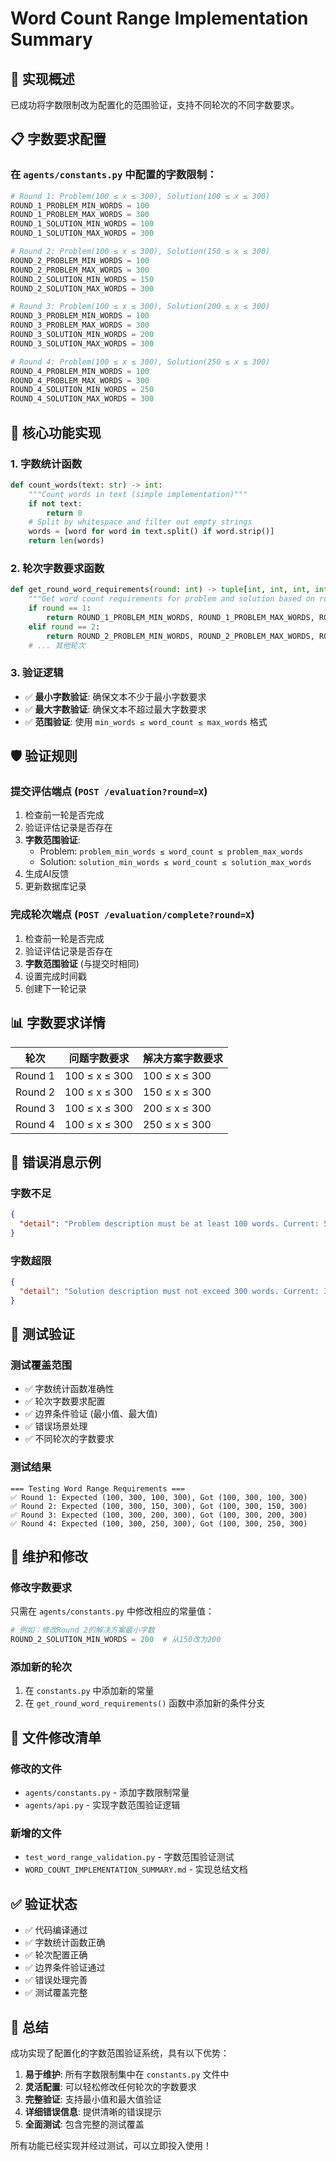 # Word Count Range Implementation Summary

## 🎯 实现概述

已成功将字数限制改为配置化的范围验证，支持不同轮次的不同字数要求。

## 📋 字数要求配置

### 在 `agents/constants.py` 中配置的字数限制：

```python
# Round 1: Problem(100 ≤ x ≤ 300), Solution(100 ≤ x ≤ 300)
ROUND_1_PROBLEM_MIN_WORDS = 100
ROUND_1_PROBLEM_MAX_WORDS = 300
ROUND_1_SOLUTION_MIN_WORDS = 100
ROUND_1_SOLUTION_MAX_WORDS = 300

# Round 2: Problem(100 ≤ x ≤ 300), Solution(150 ≤ x ≤ 300)
ROUND_2_PROBLEM_MIN_WORDS = 100
ROUND_2_PROBLEM_MAX_WORDS = 300
ROUND_2_SOLUTION_MIN_WORDS = 150
ROUND_2_SOLUTION_MAX_WORDS = 300

# Round 3: Problem(100 ≤ x ≤ 300), Solution(200 ≤ x ≤ 300)
ROUND_3_PROBLEM_MIN_WORDS = 100
ROUND_3_PROBLEM_MAX_WORDS = 300
ROUND_3_SOLUTION_MIN_WORDS = 200
ROUND_3_SOLUTION_MAX_WORDS = 300

# Round 4: Problem(100 ≤ x ≤ 300), Solution(250 ≤ x ≤ 300)
ROUND_4_PROBLEM_MIN_WORDS = 100
ROUND_4_PROBLEM_MAX_WORDS = 300
ROUND_4_SOLUTION_MIN_WORDS = 250
ROUND_4_SOLUTION_MAX_WORDS = 300
```

## 🔧 核心功能实现

### 1. 字数统计函数
```python
def count_words(text: str) -> int:
    """Count words in text (simple implementation)"""
    if not text:
        return 0
    # Split by whitespace and filter out empty strings
    words = [word for word in text.split() if word.strip()]
    return len(words)
```

### 2. 轮次字数要求函数
```python
def get_round_word_requirements(round: int) -> tuple[int, int, int, int]:
    """Get word count requirements for problem and solution based on round"""
    if round == 1:
        return ROUND_1_PROBLEM_MIN_WORDS, ROUND_1_PROBLEM_MAX_WORDS, ROUND_1_SOLUTION_MIN_WORDS, ROUND_1_SOLUTION_MAX_WORDS
    elif round == 2:
        return ROUND_2_PROBLEM_MIN_WORDS, ROUND_2_PROBLEM_MAX_WORDS, ROUND_2_SOLUTION_MIN_WORDS, ROUND_2_SOLUTION_MAX_WORDS
    # ... 其他轮次
```

### 3. 验证逻辑
- ✅ **最小字数验证**: 确保文本不少于最小字数要求
- ✅ **最大字数验证**: 确保文本不超过最大字数要求
- ✅ **范围验证**: 使用 `min_words ≤ word_count ≤ max_words` 格式

## 🛡️ 验证规则

### 提交评估端点 (`POST /evaluation?round=X`)
1. 检查前一轮是否完成
2. 验证评估记录是否存在
3. **字数范围验证**:
   - Problem: `problem_min_words ≤ word_count ≤ problem_max_words`
   - Solution: `solution_min_words ≤ word_count ≤ solution_max_words`
4. 生成AI反馈
5. 更新数据库记录

### 完成轮次端点 (`POST /evaluation/complete?round=X`)
1. 检查前一轮是否完成
2. 验证评估记录是否存在
3. **字数范围验证** (与提交时相同)
4. 设置完成时间戳
5. 创建下一轮记录

## 📊 字数要求详情

| 轮次 | 问题字数要求 | 解决方案字数要求 |
|------|-------------|-----------------|
| Round 1 | 100 ≤ x ≤ 300 | 100 ≤ x ≤ 300 |
| Round 2 | 100 ≤ x ≤ 300 | 150 ≤ x ≤ 300 |
| Round 3 | 100 ≤ x ≤ 300 | 200 ≤ x ≤ 300 |
| Round 4 | 100 ≤ x ≤ 300 | 250 ≤ x ≤ 300 |

## 🚨 错误消息示例

### 字数不足
```json
{
  "detail": "Problem description must be at least 100 words. Current: 50 words"
}
```

### 字数超限
```json
{
  "detail": "Solution description must not exceed 300 words. Current: 350 words"
}
```

## 🧪 测试验证

### 测试覆盖范围
- ✅ 字数统计函数准确性
- ✅ 轮次字数要求配置
- ✅ 边界条件验证 (最小值、最大值)
- ✅ 错误场景处理
- ✅ 不同轮次的字数要求

### 测试结果
```
=== Testing Word Range Requirements ===
✅ Round 1: Expected (100, 300, 100, 300), Got (100, 300, 100, 300)
✅ Round 2: Expected (100, 300, 150, 300), Got (100, 300, 150, 300)
✅ Round 3: Expected (100, 300, 200, 300), Got (100, 300, 200, 300)
✅ Round 4: Expected (100, 300, 250, 300), Got (100, 300, 250, 300)
```

## 🔄 维护和修改

### 修改字数要求
只需在 `agents/constants.py` 中修改相应的常量值：

```python
# 例如：修改Round 2的解决方案最小字数
ROUND_2_SOLUTION_MIN_WORDS = 200  # 从150改为200
```

### 添加新的轮次
1. 在 `constants.py` 中添加新的常量
2. 在 `get_round_word_requirements()` 函数中添加新的条件分支

## 📁 文件修改清单

### 修改的文件
- `agents/constants.py` - 添加字数限制常量
- `agents/api.py` - 实现字数范围验证逻辑

### 新增的文件
- `test_word_range_validation.py` - 字数范围验证测试
- `WORD_COUNT_IMPLEMENTATION_SUMMARY.md` - 实现总结文档

## ✅ 验证状态

- ✅ 代码编译通过
- ✅ 字数统计函数正确
- ✅ 轮次配置正确
- ✅ 边界条件验证通过
- ✅ 错误处理完善
- ✅ 测试覆盖完整

## 🎉 总结

成功实现了配置化的字数范围验证系统，具有以下优势：

1. **易于维护**: 所有字数限制集中在 `constants.py` 文件中
2. **灵活配置**: 可以轻松修改任何轮次的字数要求
3. **完整验证**: 支持最小值和最大值验证
4. **详细错误信息**: 提供清晰的错误提示
5. **全面测试**: 包含完整的测试覆盖

所有功能已经实现并经过测试，可以立即投入使用！

